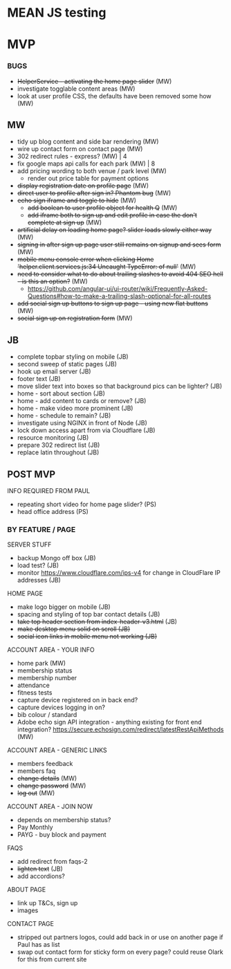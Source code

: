 # MEAN JS testing

# MVP

### BUGS ###
- ~~HelperService - activating the home page slider~~ (MW)
- investigate togglable content areas (MW)
- look at user profile CSS, the defaults have been removed some how (MW)

## MW ##
- tidy up blog content and side bar rendering (MW)
- wire up contact form on contact page (MW)
- 302 redirect rules - express? (MW) | 4
- fix google maps api calls for each park (MW) | 8
- add pricing wording to both venue / park level (MW)
    * render out price table for payment options
- ~~display registration date on profile page~~ (MW)
- ~~direct user to profile after sign in? Phantom bug~~ (MW)
- ~~echo sign iframe and toggle to hide~~ (MW)
    * ~~add boolean to user profile object for health Q~~ (MW)
    * ~~add iframe both to sign up and edit profile in case the don't complete at sign up~~ (MW)
- ~~artificial delay on loading home page? slider loads slowly either way~~ (MW)
- ~~signing in after sign up page user still remains on signup and sees form~~ (MW)
- ~~mobile menu console error when clicking Home 'helper.client.services.js:34 Uncaught TypeError: of null'~~ (MW)
- ~~need to consider what to do about trailing slashes to avoid 404 SEO hell - is this an option?~~ (MW)
    * https://github.com/angular-ui/ui-router/wiki/Frequently-Asked-Questions#how-to-make-a-trailing-slash-optional-for-all-routes
- ~~add social sign up buttons to sign up page - using new flat buttons~~ (MW)
- ~~social sign up on registration form~~ (MW)

## JB ##
- complete topbar styling on mobile (JB)
- second sweep of static pages (JB)
- hook up email server (JB)
- footer text (JB)
- move slider text into boxes so that background pics can be lighter? (JB)
- home - sort about section (JB)
- home - add content to cards or remove? (JB)
- home - make video more prominent (JB)
- home - schedule to remain? (JB)
- investigate using NGINX in front of Node (JB)
- lock down access apart from via Cloudflare (JB)
- resource monitoring (JB)
- prepare 302 redirect list (JB)
- replace latin throughout (JB)

## POST MVP
INFO REQUIRED FROM PAUL
- repeating short video for home page slider? (PS)
- head office address (PS)

### BY FEATURE / PAGE ###

SERVER STUFF
- backup Mongo off box (JB)
- load test? (JB)
- monitor https://www.cloudflare.com/ips-v4 for change in CloudFlare IP addresses (JB)

HOME PAGE
- make logo bigger on mobile (JB)
- spacing and styling of top bar contact details (JB)
- ~~take top header section from index-header-v3.html~~ (JB)
- ~~make desktop menu solid on scroll (JB)~~
- ~~social icon links in mobile menu not working (JB)~~

ACCOUNT AREA - YOUR INFO
- home park (MW)
- membership status
- membership number
- attendance
- fitness tests
- capture device registered on in back end?
- capture devices logging in on?
- bib colour / standard
- Adobe echo sign API integration - anything existing for front end integration? https://secure.echosign.com/redirect/latestRestApiMethods (MW)

ACCOUNT AREA - GENERIC LINKS
- members feedback
- members faq
- ~~change details~~ (MW)
- ~~change password~~ (MW)
- ~~log out~~ (MW)

ACCOUNT AREA - JOIN NOW
- depends on membership status?
- Pay Monthly
- PAYG - buy block and payment

FAQS
- add redirect from faqs-2
- ~~lighten text~~ (JB)
- add accordions?

ABOUT PAGE
- link up T&Cs, sign up
- images

CONTACT PAGE
- stripped out partners logos, could add back in or use on another page if Paul has as list
- swap out contact form for sticky form on every page? could reuse Olark for this from current site
